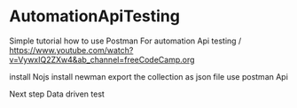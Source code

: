 # AutomationApiTesting

Simple tutorial how to use Postman For automation Api testing
/
https://www.youtube.com/watch?v=VywxIQ2ZXw4&ab_channel=freeCodeCamp.org

install Nojs
install newman
export the collection as json file
use postman Api

Next step Data driven test
